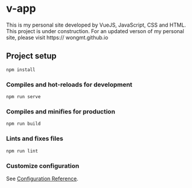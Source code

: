 # v-app
This is my personal site developed by VueJS, JavaScript, CSS and HTML.
This project is under construction. 
For an updated verson of my personal site, please visit https:// wongmt.github.io

## Project setup
```
npm install
```

### Compiles and hot-reloads for development
```
npm run serve
```

### Compiles and minifies for production
```
npm run build
```

### Lints and fixes files
```
npm run lint
```

### Customize configuration
See [Configuration Reference](https://cli.vuejs.org/config/).
